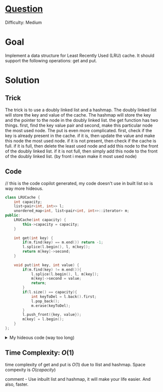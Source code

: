 # [Question](https://leetcode.com/problems/lru-cache/)
Difficulty: Medium
# Goal
Implement a data structure for Least Recently Used (LRU) cache. It should support the following operations: get and put. 
# Solution
## Trick
The trick is to use a doubly linked list and a hashmap. The doubly linked list will store the key and value of the cache. The hashmap will store the key and the pointer to the node in the doubly linked list. the get function has two things. first, find the key value pair and second, make this particular node the most used node.
The put is even more complicated. first, check if the key is already present in the cache. if it is, then update the value and make this node the most used node. if it is not present, then check if the cache is full. if it is full, then delete the least used node and add this node to the front of the doubly linked list. if it is not full, then simply add this node to the front of the doubly linked list. (by front i mean make it most used node)
## Code
// this is the code copilot generated, my code doesn't use in built list so is way more hideous. 
```cpp
class LRUCache {
    int capacity;
    list<pair<int, int>> l;
    unordered_map<int, list<pair<int, int>>::iterator> m;
public:
    LRUCache(int capacity) {
        this->capacity = capacity;
    }
    
    int get(int key) {
        if(m.find(key) == m.end()) return -1;
        l.splice(l.begin(), l, m[key]);
        return m[key]->second;
    }
    
    void put(int key, int value) {
        if(m.find(key) != m.end()){
            l.splice(l.begin(), l, m[key]);
            m[key]->second = value;
            return;
        }
        if(l.size() == capacity){
            int keyToDel = l.back().first;
            l.pop_back();
            m.erase(keyToDel);
        }
        l.push_front({key, value});
        m[key] = l.begin();
    }
};
```
<details>
<summary> My hideous code (way too long)</summary>

```cpp
class LRUCache {
public:
    LRUCache(int capacity) {
        this->capacity = capacity;
        //leastUsed is on right side while most used is on left side
        leastUsed->prev = mostUsed;
        mostUsed->next = leastUsed;
    }
    
    int get(int key) {
        if(hashMap.find(key) != hashMap.end()){
            dllistNode *temp = hashMap[key];

            //removing temp from where it is
            temp->prev->next = temp->next;
            temp->next->prev = temp->prev;
            
            //adding temp to the front of mostUsed.
            mostUsed->next->prev = temp;
            temp->next = mostUsed->next;
            temp->prev = mostUsed;
            mostUsed->next = temp;
            return hashMap[key]->value;
        }
        else
            return -1;
    }
    
    void put(int key, int value) {
        if(hashMap.find(key) != hashMap.end()){
            hashMap[key]->value = value;
            dllistNode *temp = hashMap[key];

            //removing temp from where it is
            temp->prev->next = temp->next;
            temp->next->prev = temp->prev;

            //adding temp to the front of mostUsed.
            mostUsed->next->prev = temp;
            temp->next = mostUsed->next;
            temp->prev = mostUsed;
            mostUsed->next = temp;
        }else if(hashMap.size() == capacity){
            dllistNode *newNode = new dllistNode(key, value, nullptr, nullptr);
            hashMap[key] = newNode;

            //adding new node to front of mostUsed.
            mostUsed->next->prev = newNode;
            newNode->next = mostUsed->next;
            newNode->prev = mostUsed;
            mostUsed->next = newNode;

            hashMap.erase(leastUsed->prev->key);//removing least used node.

            dllistNode *temp = leastUsed->prev;
            leastUsed->prev = temp->prev;
            leastUsed->prev->next = leastUsed;
            delete temp;
        }
        else{
            dllistNode *temp = new dllistNode(key, value, mostUsed->next, mostUsed);
            mostUsed->next->prev = temp;
            mostUsed->next = temp;
            hashMap[key] = temp;
        }
    }
private:
    struct dllistNode{
        int value, key;
        dllistNode *next;
        dllistNode *prev;
        dllistNode(int _key, int _value, dllistNode *_next, dllistNode *_prev){
            this->key = _key;
            this->value = _value;
            this->next = _next;
            this->prev = _prev;
        }
    };

    dllistNode *leastUsed = new dllistNode(0, 0, nullptr, nullptr);
    dllistNode* mostUsed = new dllistNode(0, 0, nullptr, nullptr);
    int capacity;
    unordered_map<int, dllistNode *> hashMap;
};
```

</details>

## Time Complexity: $O(1)$
time complexity of get and put is $O(1)$ due to llist and hashmap. Space compexity is $O(capacity)$

comment - Use inbuilt list and hashmap, it will make your life easier. And also, faster. 